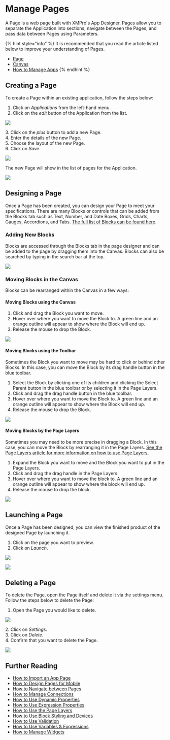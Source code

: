 # Manage Pages

A Page is a web page built with XMPro's App Designer. Pages allow you to separate the Application into sections, navigate between the Pages, and pass data between Pages using Parameters.&#x20;

{% hint style="info" %}
It is recommended that you read the article listed below to improve your understanding of Pages.

* [Page](../../concepts/application/page.md)
* [Canvas](../../concepts/application/canvas.md)
* [How to Manage Apps](manage-apps.md)
{% endhint %}

## Creating a Page

To create a Page within an existing application, follow the steps below:

1. Click on _Applications_ from the left-hand menu.
2. Click on the _edit_ button of the Application from the list.

![](<../../.gitbook/assets/image (445).png>)

&#x20;   3\. Click on the _plus_ button to add a new Page.\
&#x20;   4\. Enter the details of the new Page.\
&#x20;   5\. Choose the layout of the new Page.\
&#x20;   6\. Click on _Save_.

![](<../../.gitbook/assets/image (25).png>)

The new Page will show in the list of pages for the Application.

![](../../.gitbook/assets/3.jpg)

## Designing a Page

Once a Page has been created, you can design your Page to meet your specifications. There are many Blocks or controls that can be added from the Blocks tab such as Text, Number, and Date Boxes, Grids, Charts, Gauges, Accordions, and Tabs. [The full list of Blocks can be found here](../../concepts/application/block.md#list-of-blocks).&#x20;

### Adding New Blocks

Blocks are accessed through the Blocks tab in the page designer and can be added to the page by dragging them into the Canvas. Blocks can also be searched by typing in the search bar at the top.&#x20;

![](../../.gitbook/assets/4.jpg)

### Moving Blocks in the Canvas

Blocks can be rearranged within the Canvas in a few ways:

#### Moving Blocks using the Canvas

1. Click and drag the Block you want to move.
2. Hover over where you want to move the Block to. A green line and an orange outline will appear to show where the Block will end up.
3. Release the mouse to drop the Block.

![](<../../.gitbook/assets/Drag in the Canvas.gif>)

#### Moving Blocks using the Toolbar

Sometimes the Block you want to move may be hard to click or behind other Blocks. In this case, you can move the Block by its drag handle button in the blue toolbar.

1. Select the Block by clicking one of its children and clicking the Select Parent button in the blue toolbar or by selecting it in the Page Layers.
2. Click and drag the drag handle button in the blue toolbar.
3. Hover over where you want to move the Block to. A green line and an orange outline will appear to show where the Block will end up.
4. Release the mouse to drop the Block.

![](<../../.gitbook/assets/Drag by handle.gif>)

#### Moving Blocks by the Page Layers

Sometimes you may need to be more precise in dragging a Block. In this case, you can move the Block by rearranging it in the Page Layers. [See the Page Layers article for more information on how to use Page Layers.](use-page-layers.md)

1. Expand the Block you want to move and the Block you want to put in the Page Layers.
2. Click and drag the drag handle in the Page Layers.
3. Hover over where you want to move the block to. A green line and an orange outline will appear to show where the block will end up.
4. Release the mouse to drop the block.

![](<../../.gitbook/assets/Drag by Page Layers.gif>)

## Launching a Page

Once a Page has been designed, you can view the finished product of the designed Page by launching it.

1. Click on the page you want to preview.
2. Click on _Launch_.&#x20;

![](../../.gitbook/assets/5.jpg)

![](../../.gitbook/assets/Page\_4.png)

## Deleting a Page

To delete the Page, open the Page itself and delete it via the settings menu. Follow the steps below to delete the Page:

1. Open the Page you would like to delete.

![](../../.gitbook/assets/7.jpg)

&#x20;   2\. Click on _Settings_.\
&#x20;   3\. Click on _Delete_.\
&#x20;   4\. Confirm that you want to delete the Page.

![](../../.gitbook/assets/8.jpg)

## Further Reading

* [How to Import an App Page](import-an-app-page.md)
* [How to Design Pages for Mobile](design-pages-for-mobile.md)
* [How to Navigate between Pages](navigate-between-pages.md)
* [How to Manage Connections](manage-connections.md)&#x20;
* [How to Use Dynamic Properties](use-dynamic-properties.md)
* [How to Use Expression Properties](use-expression-properties.md)
* [How to Use the Page Layers](use-page-layers.md)
* [How to Use Block Styling and Devices](use-block-styling-and-devices.md)
* [How to Use Validation](use-validation.md)
* [How to Use Variables & Expressions](use-variables-and-expressions.md)
* [How to Manage Widgets](manage-widgets.md)
